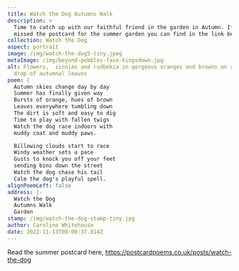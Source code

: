 ```yaml
---
title: Watch the Dog Autumns Walk
description: >
  Time to catch up with our faithful friend in the garden in Autumn. If you
  missed the postcard for the summer garden you can find in the link below.
collection: Watch the Dog
aspect: portrait
image: /img/watch-the-dog5-tiny.jpeg
metaImage: /img/beyond-pebbles-face-kingsdown.jpg
alt: Flowers,  zinnias and rudbekia in gorgeous oranges and browns on a back
  drop of autumnal leaves
poem: |
  Autumn skies change day by day
  Summer has finally given way
  Bursts of orange, hues of brown
  Leaves everywhere tumbling down
  The dirt is soft and easy to dig
  Time to play with fallen twigs
  Watch the dog race indoors with
  muddy coat and muddy paws.

  Billowing clouds start to race
  Windy weather sets a pace
  Gusts to knock you off your feet
  sending bins down the street
  Watch the dog chase his tail
  Calm the dog's playful spell.
alignPoemLeft: false
address: |-
  Watch the Dog
  Autumns Walk
  Garden
stamp: /img/watch-the-dog-stamp-tiny.jpg
author: Caroline Whitehouse
date: 2022-11-13T08:00:37.814Z
---
```

Read the summer postcard here, <https://postcardpoems.co.uk/posts/watch-the-dog>